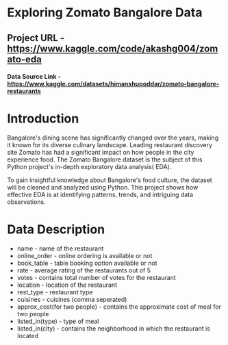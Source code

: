 # Exploring Zomato Bangalore Data

## Project URL - https://www.kaggle.com/code/akashg004/zomato-eda
#### Data Source Link - https://www.kaggle.com/datasets/himanshupoddar/zomato-bangalore-restaurants

# Introduction

Bangalore's dining scene has significantly changed over the years, making it known for its diverse culinary landscape. Leading restaurant discovery site Zomato has had a significant impact on how people in the city experience food. The Zomato Bangalore dataset is the subject of this Python project's in-depth exploratory data analysis( EDA).

To gain insightful knowledge about Bangalore's food culture, the dataset will be cleaned and analyzed using Python. This project shows how effective EDA is at identifying patterns, trends, and intriguing data observations.

# Data Description

* name - name of the restaurant
* online_order - online ordering is available or not
* book_table - table booking option available or not
* rate - average rating of the restaurants out of 5
* votes - contains total number of votes for the restaurant
* location - location of the restaurant
* rest_type - restaurant type
* cuisines - cuisines (comma seperated)
* approx_cost(for two people) - contains the approximate cost of meal for two people
* listed_in(type) - type of meal
* listed_in(city) - contains the neighborhood in which the restaurant is located

  
